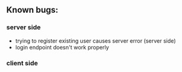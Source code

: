 ## Known bugs:
### server side
- trying to register existing user causes server error (server side)
- login endpoint doesn't work properly
### client side
